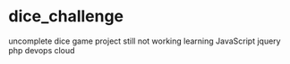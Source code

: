 # dice_challenge

uncomplete dice game project
still not working
learning JavaScript
jquery
php
devops 
cloud 
